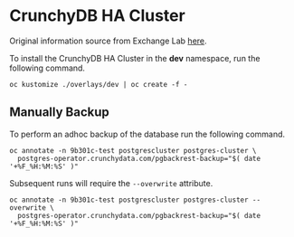 # CrunchyDB HA Cluster

Original information source from Exchange Lab [here](https://github.com/bcgov/how-to-workshops/tree/master/crunchydb/high-availablility).

To install the CrunchyDB HA Cluster in the **dev** namespace, run the following command.

`oc kustomize ./overlays/dev | oc create -f -`

## Manually Backup

To perform an adhoc backup of the database run the following command.

```
oc annotate -n 9b301c-test postgrescluster postgres-cluster \
  postgres-operator.crunchydata.com/pgbackrest-backup="$( date '+%F_%H:%M:%S' )"
```

Subsequent runs will require the `--overwrite` attribute.

```
oc annotate -n 9b301c-test postgrescluster postgres-cluster --overwrite \
  postgres-operator.crunchydata.com/pgbackrest-backup="$( date '+%F_%H:%M:%S' )"
```
